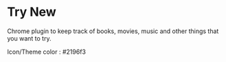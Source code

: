 # Try New
Chrome plugin to keep track of books, movies, music and other things that you want to try.

Icon/Theme color : #2196f3
